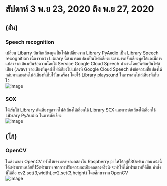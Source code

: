 #  สัปดาห์ 3 พ.ย 23, 2020 ถึง พ.ย 27, 2020  
## (อั๋น)  
### Speech recognition  

เปลี่ยน Libarry บันทึกเสียงพูดเป็นไฟล์เปลี่ยนจาก Library PyAudio เป็น Library Speech recognition เนื่องจากว่า Library 
นี้สามารถแปลงเป็นไฟล์เสียงและสามารถจับเสียงพูดได้และมีการแปลงจากเสียงเป็นข้อความโดยใช้ Service Google Cloud Speech ทำงานโดยบันทึกเป็นไฟล์เสียง (.wav) 
ของเสียงที่พูดส่งไฟล์เสียงไปแปลงที่ Google Cloud Speech ส่งข้อความที่แปลงได้กลับมาและเล่นไฟล์เสียงที่เก็บไว้ในเครื่อง โดยใช้ Library playsound ในการเล่นไฟล์เสียงที่เก็บไว้  
![image](https://user-images.githubusercontent.com/65691345/110537117-d96d7f80-8154-11eb-955b-804681db1181.png)  


### SOX  
ได้เริ่มใช้ Library ดัดเสียงพูดจากไฟล์เสียงได้เลือกใช้ Library SOX และการอัดเสียงได้เลือกใช้ Library PyAudio ในการอัดเสียง  
![image](https://user-images.githubusercontent.com/65691345/110537081-ceb2ea80-8154-11eb-9c93-c0cb78f23c79.png)  


## (โก้)  
### OpenCV  
ในส่วนของ OpenCV ปรับให้เฟรมเรทของกล้องใน Raspberry pi ให้ได้อยู่ที่30เฟรม ก่อนหน้านี้ได้เฟรมเรทเฉลี่ยที่15เฟรมเรท จากการปรับความละเอียดลดลงครึ่งนึงจะทำให้ได้เฟรมเรทที่ดีขึ้น 
คำสั่งที่ใช้คือ cv2.set(3,width),cv2.set(3,height) โดยศึกษาจาก OpenCV  
![image](https://user-images.githubusercontent.com/65691345/110537206-f43ff400-8154-11eb-8682-05af035cafcf.png)




